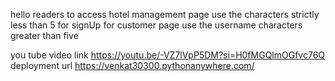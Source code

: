 hello readers to access 
hotel management page use the characters strictly less than 5 for signUp 
for customer page use the username characters greater than five

you tube video link
https://youtu.be/-VZ7lVpP5DM?si=H0fMGQlmOGfvc76Q
deployment url
https://venkat30300.pythonanywhere.com/
